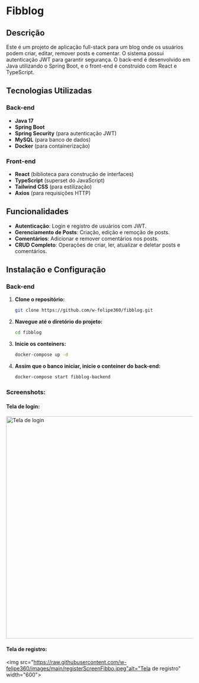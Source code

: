 
# Fibblog

## Descrição

Este é um projeto de aplicação full-stack para um blog onde os usuários podem criar, editar, remover posts e comentar. O sistema possui autenticação JWT para garantir segurança. O back-end é desenvolvido em Java utilizando o Spring Boot, e o front-end é construído com React e TypeScript.

## Tecnologias Utilizadas

### Back-end
- **Java 17**
- **Spring Boot**
- **Spring Security** (para autenticação JWT)
- **MySQL** (para banco de dados)
- **Docker** (para containerização)

### Front-end
- **React** (biblioteca para construção de interfaces)
- **TypeScript** (superset do JavaScript)
- **Tailwind CSS** (para estilização)
- **Axios** (para requisições HTTP)

## Funcionalidades

- **Autenticação**: Login e registro de usuários com JWT.
- **Gerenciamento de Posts**: Criação, edição e remoção de posts.
- **Comentários**: Adicionar e remover comentários nos posts.
- **CRUD Completo**: Operações de criar, ler, atualizar e deletar posts e comentários.

## Instalação e Configuração

### Back-end

1. **Clone o repositório:**
   ```bash
   git clone https://github.com/w-felipe360/fibblog.git

2. **Navegue até o diretório do projeto:**
    ```bash
    cd fibblog
3. **Inicie os conteiners:**
    ```bash
    docker-compose up -d
4. **Assim que o banco iniciar, inicie o conteiner do back-end:**
    ```bash
    docker-compose start fibblog-backend

### Screenshots:

#### Tela de login:

<img src="https://raw.githubusercontent.com/w-felipe360/images/main/fibblogLoginScreen.jpeg" alt="Tela de login" width="600">

#### Tela de registro:

<img src="https://raw.githubusercontent.com/w-felipe360/images/main/registerScreenFibbo.jpeg"alt="Tela de registro" width="600">